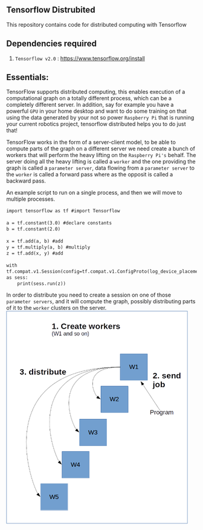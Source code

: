 ## Tensorflow Distrubited 
This repository contains code for distributed computing with Tensorflow 
 

## Dependencies required 
  1. `Tensorflow v2.0` : https://www.tensorflow.org/install


## Essentials:
TensorFlow supports distributed computing, this enables execution of a computational graph on a totally different process, which can be a completely different server. In addition, say for example you have a powerful `GPU` in your home desktop and want to do some training on that using the data generated by your not so power `Raspberry Pi` that is running your current robotics project, tensorflow distributed helps you to do just that! 

TensorFlow works in the form of a server-client model, to be able to compute parts of the graph on a different server we need create a bunch of workers that will perform the heavy lifting on the `Raspberry Pi's` behalf. The server doing all the heavy lifting is called a `worker` and the one providing the graph is called a `parameter server`, data flowing from a `parameter server` to the `worker` is called a forward pass where as the opposit is called a backward pass.

An example script to run on a single process, and then we will move to multiple processes.

```
import tensorflow as tf #import Tensorflow

a = tf.constant(3.0) #declare constants
b = tf.constant(2.0)

x = tf.add(a, b) #add
y = tf.multiply(a, b) #multiply
z = tf.add(x, y) #add

with tf.compat.v1.Session(config=tf.compat.v1.ConfigProto(log_device_placement=True)) as sess:
    print(sess.run(z))

```
In order to distribute you need to create a session on one of those `parameter servers`, and it will compute the graph, possibly distributing parts of it to the `worker` clusters on the server.
<img src="https://github.com/debjyotiC/Tensorflow-distributed/blob/master/images/server-clinet-model.png" width="480">

